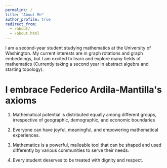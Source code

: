 ```yaml
---
permalink: /
title: "About Me"
author_profile: true
redirect_from: 
  - /about/
  - /about.html
---
```


I am a second-year student studying mathematics at the University of Washington.  My current interests are in graph rotations and graph embeddings, but I am excited to learn and explore many fields of mathematics (Currently taking a second year in abstract algebra and starting topology).

I embrace Federico Ardila-Mantilla's axioms
======
1. Mathematical potential is distributed equally among different groups, irrespective of geographic, demographic, and economic boundaries

2. Everyone can have joyful, meaningful, and empowering mathematical experiences.

3. Mathematics is a powerful, malleable tool that can be shaped and used differently by various communities to serve their needs.

4. Every student deserves to be treated with dignity and respect.
